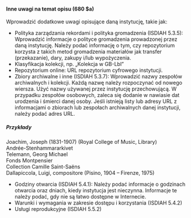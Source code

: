 #### **Inne uwagi na temat opisu (680 $a)**

Wprowadzić dodatkowe uwagi opisujące daną instytucję, takie jak:

- Polityka zarządzania rekordami i polityka gromadzenia (ISDIAH 5.3.5): Wprowadzić informacje o polityce gromadzenia prowadzonej przez daną instytucję. Należy podać informację o tym, czy repozytorium korzysta z takich metod gromadzenia materiałów jak transfer (przekazanie), dary, zakupy i/lub wypożyczenia.
- Klasyfikacja kolekcji, np. „Kolekcja w GB-Lbl”
- Repozytorium online: URL repozytorium cyfrowego instytucji.  
- Zbiory archiwalne i inne (ISDIAH 5.3.7): Wprowadzić nazwy zespołów archiwalnych i  kolekcji. Każdą nazwę należy rozpoczynać od nowego wiersza. Użyć nazwy używanej przez instytucję przechowującą. W przypadku zespołów osobowych, zaleca się dodanie w nawiasie dat urodzenia i śmierci danej osoby.  Jeśli istnieją listy lub adresy URL z informacjami o zbiorach lub zespołach archiwalnych danej instytucji, należy podać adres URL.   
##### Przykłady  
  Joachim, Joseph (1831-1907) (Royal College of Music, Library)  
  Andrée-Stenhammararkivet  
  Telemann, Georg Michael  
  Fonds Montpensier  
  Collection Camille Saint-Saëns  
 Dallapiccola, Luigi, compositore (Pisino, 1904 – Firenze, 1975) 

- Godziny otwarcia (ISDIAH 5.4.1): Należy podać informacje o godzinach otwarcia oraz dniach, kiedy instytucja jest nieczynna. Informacje te należy podać, gdy nie są łatwo dostępne w Internecie.  
- Warunki i wymagania w zakresie dostępu i korzystania (ISDIAH 5.4.2)
- Usługi reprodukcyjne (ISDIAH 5.5.2)